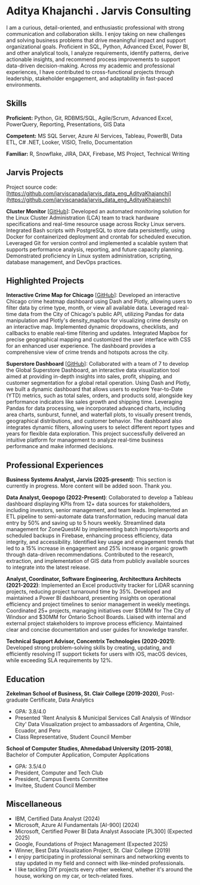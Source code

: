 # Aditya Khajanchi . Jarvis Consulting

I am a curious, detail-oriented, and enthusiastic professional with strong communication and collaboration skills. I enjoy taking on new challenges and solving business problems that drive meaningful impact and support organizational goals. Proficient in SQL, Python, Advanced Excel, Power BI, and other analytical tools, I analyze requirements, identify patterns, derive actionable insights, and recommend process improvements to support data-driven decision-making. Across my academic and professional experiences, I have contributed to cross-functional projects through leadership, stakeholder engagement, and adaptability in fast-paced environments.

## Skills

**Proficient:** Python, Git, RDBMS/SQL, Agile/Scrum, Advanced Excel, PowerQuery, Reporting, Presentations, GIS Data

**Competent:** MS SQL Server, Azure AI Services, Tableau, PowerBI, Data ETL, C# .NET, Looker, VISIO, Trello, Documentation

**Familiar:** R, Snowflake, JIRA, DAX, Firebase, MS Project, Technical Writing

## Jarvis Projects

Project source code: [https://github.com/jarviscanada/jarvis_data_eng_AdityaKhajanchi](https://github.com/jarviscanada/jarvis_data_eng_AdityaKhajanchi)


**Cluster Monitor** [[GitHub](https://github.com/jarviscanada/jarvis_data_eng_AdityaKhajanchi/tree/master/linux_sql)]: Developed an automated monitoring solution for the Linux Cluster Administration (LCA) team to track hardware specifications and real-time resource usage across Rocky Linux servers. Integrated Bash scripts with PostgreSQL to store data persistently, using Docker for containerized deployment and crontab for scheduled execution. Leveraged Git for version control and implemented a scalable system that supports performance analysis, reporting, and future capacity planning. Demonstrated proficiency in Linux system administration, scripting, database management, and DevOps practices.


## Highlighted Projects
**Interactive Crime Map for Chicago** [[GitHub](https://github.com/ANK002X/DA-Projects/blob/2489f63ced2365bece7fa054d2a22f3bf85444d4/PersonalProjects/4a_ChicagoCrimesDataVisualization%5BView_in_Browser%5D.ipynb)]: Developed an interactive Chicago crime heatmap dashboard using Dash and Plotly, allowing users to filter data by crime type, month, or view all available data. Leveraged real-time data from the City of Chicago's public API, utilizing Pandas for data manipulation and Plotly's density_mapbox for visualizing crime density on an interactive map. Implemented dynamic dropdowns, checklists, and callbacks to enable real-time filtering and updates. Integrated Mapbox for precise geographical mapping and customized the user interface with CSS for an enhanced user experience. The dashboard provides a comprehensive view of crime trends and hotspots across the city.

**Superstore Dashboard** [[GitHub](https://github.com/ANK002X/DA-Projects/blob/40af22f44b816dcf8926f9eab1e9fdd20caabe4b/PersonalProjects/1_TheGlobalSuperstore-Insights_Graphs.ipynb)]: Collaborated with a team of 7 to develop the Global Superstore Dashboard, an interactive data visualization tool aimed at providing in-depth insights into sales, profit, shipping, and customer segmentation for a global retail operation. Using Dash and Plotly, we built a dynamic dashboard that allows users to explore Year-to-Date (YTD) metrics, such as total sales, orders, and products sold, alongside key performance indicators like sales growth and shipping time. Leveraging Pandas for data processing, we incorporated advanced charts, including area charts, sunburst, funnel, and waterfall plots, to visually present trends, geographical distributions, and customer behavior. The dashboard also integrates dynamic filters, allowing users to select different report types and years for flexible data exploration. This project successfully delivered an intuitive platform for management to analyze real-time business performance and make informed decisions.


## Professional Experiences

**Business Systems Analyst, Jarvis (2025-present)**: This section is currently in progress. More content will be added soon. Thank you.

**Data Analyst, Geopogo (2022-Present)**: Collaborated to develop a Tableau dashboard displaying KPIs from 12+ data sources for stakeholders, including investors, senior management, and team leads. Implemented an ETL pipeline to semi-automate data transformation, reducing manual data entry by 50% and saving up to 5 hours weekly. Streamlined data management for ZoneQuestAI by implementing batch imports/exports and scheduled backups in Firebase, enhancing process efficiency, data integrity, and accessibility. Identified key usage and engagement trends that led to a 15% increase in engagement and 25% increase in organic growth through data-driven recommendations. Contributed to the research, extraction, and implementation of GIS data from publicly available sources to integrate into the latest release.

**Analyst, Coordinator, Software Engineering, Architecttura Architects (2021-2022)**: Implemented an Excel productivity tracker for LiDAR scanning projects, reducing project turnaround time by 35%. Developed and maintained a Power BI dashboard, presenting insights on operational efficiency and project timelines to senior management in weekly meetings. Coordinated 25+ projects, managing initiatives over $10MM for The City of Windsor and $30MM for Ontario School Boards. Liaised with internal and external project stakeholders to improve process efficiency. Maintained clear and concise documentation and user guides for knowledge transfer.

**Technical Support Advisor, Concentrix Technologies (2020-2021)**: Developed strong problem-solving skills by creating, updating, and efficiently resolving IT support tickets for users with iOS, macOS devices, while exceeding SLA requirements by 12%.


## Education
**Zekelman School of Business, St. Clair College (2019-2020)**, Post-graduate Certificate, Data Analytics
- GPA: 3.8/4.0
- Presented 'Rent Analysis & Municipal Services Call Analysis of Windsor City' Data Visualization project to ambassadors of Argentina, Chile, Ecuador, and Peru
- Class Representative, Student Council Member

**School of Computer Studies, Ahmedabad University (2015-2018)**, Bachelor of Computer Application, Computer Applications
- GPA: 3.5/4.0
- President, Computer and Tech Club
- President, Campus Events Committee
- Invitee, Student Council Member


## Miscellaneous
- IBM, Certified Data Analyst (2024)
- Microsoft, Azure AI Fundamentals [AI-900] (2024)
- Microsoft, Certified Power BI Data Analyst Associate [PL300] (Expected 2025)
- Google, Foundations of Project Management (Expected 2025)
- Winner, Best Data Visualization Project, St. Clair College (2019)
- I enjoy participating in professional seminars and networking events to stay updated in my field and connect with like-minded professionals.
- I like tackling DIY projects every other weekend, whether it's around the house, working on my car, or tech-related fixes.